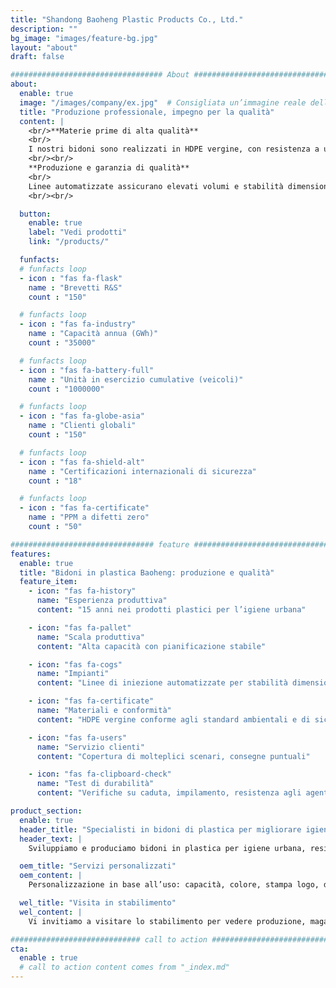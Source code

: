 ```yaml
---
title: "Shandong Baoheng Plastic Products Co., Ltd."
description: ""
bg_image: "images/feature-bg.jpg"
layout: "about"
draft: false

################################## About #####################################
about: 
  enable: true
  image: "/images/company/ex.jpg"  # Consigliata un’immagine reale della linea di produzione/area pulita
  title: "Produzione professionale, impegno per la qualità"
  content: |
    <br/>**Materie prime di alta qualità**
    <br/>
    I nostri bidoni sono realizzati in HDPE vergine, con resistenza a urti, corrosione e agenti atmosferici. I materiali sono tracciabili e conformi ai test di sicurezza e ambiente, per un uso affidabile e duraturo in igiene urbana, proprietà residenziali e contesti industriali.
    <br/><br/>
    **Produzione e garanzia di qualità**
    <br/>
    Linee automatizzate assicurano elevati volumi e stabilità dimensionale. I prodotti finiti sono sottoposti a prove di caduta, invecchiamento ambientale e impatto per garantire durabilità all’esterno—supportando in modo affidabile le attività di pulizia e tutela ambientale.
    <br/><br/>

  button:
    enable: true
    label: "Vedi prodotti"
    link: "/products/"

  funfacts:
  # funfacts loop
  - icon : "fas fa-flask"
    name : "Brevetti R&S"
    count : "150"

  # funfacts loop
  - icon : "fas fa-industry"
    name : "Capacità annua (GWh)"
    count : "35000"

  # funfacts loop
  - icon : "fas fa-battery-full"
    name : "Unità in esercizio cumulative (veicoli)"
    count : "1000000"

  # funfacts loop
  - icon : "fas fa-globe-asia"
    name : "Clienti globali"
    count : "150"

  # funfacts loop
  - icon : "fas fa-shield-alt"
    name : "Certificazioni internazionali di sicurezza"
    count : "18"

  # funfacts loop
  - icon : "fas fa-certificate"
    name : "PPM a difetti zero"
    count : "50"

################################ feature #####################################
features:
  enable: true
  title: "Bidoni in plastica Baoheng: produzione e qualità"
  feature_item:
    - icon: "fas fa-history"
      name: "Esperienza produttiva"
      content: "15 anni nei prodotti plastici per l’igiene urbana"

    - icon: "fas fa-pallet"
      name: "Scala produttiva"
      content: "Alta capacità con pianificazione stabile"

    - icon: "fas fa-cogs"
      name: "Impianti"
      content: "Linee di iniezione automatizzate per stabilità dimensionale ed efficienza"

    - icon: "fas fa-certificate"
      name: "Materiali e conformità"
      content: "HDPE vergine conforme agli standard ambientali e di sicurezza"

    - icon: "fas fa-users"
      name: "Servizio clienti"
      content: "Copertura di molteplici scenari, consegne puntuali"

    - icon: "fas fa-clipboard-check"
      name: "Test di durabilità"
      content: "Verifiche su caduta, impilamento, resistenza agli agenti atmosferici e urti"

product_section: 
  enable: true
  header_title: "Specialisti in bidoni di plastica per migliorare igiene e gestione dei rifiuti"
  header_text: |
    Sviluppiamo e produciamo bidoni in plastica per igiene urbana, residenze, strutture pubbliche e parchi industriali. L’HDPE vergine garantisce resistenza agli agenti atmosferici, agli urti e affidabilità nel lungo termine.

  oem_title: "Servizi personalizzati"
  oem_content: |
    Personalizzazione in base all’uso: capacità, colore, stampa logo, design del coperchio e opzioni di rinforzo.

  wel_title: "Visita in stabilimento"
  wel_content: |
    Vi invitiamo a visitare lo stabilimento per vedere produzione, magazzino e spedizioni e definire insieme configurazioni e piani di consegna.

############################# call to action #################################
cta:
  enable : true
  # call to action content comes from "_index.md"
---
```

